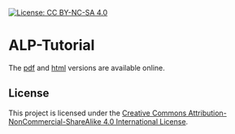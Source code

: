 [![License: CC BY-NC-SA 4.0](https://img.shields.io/badge/License-CC%20BY--NC--SA%204.0-lightgrey.svg)](https://creativecommons.org/licenses/by-nc-sa/4.0/)

# ALP-Tutorial

The [pdf](https://algebraic-programming.github.io/ALP-Tutorial/main.pdf) and [html](https://algebraic-programming.github.io/ALP-Tutorial/html/main.html) versions are available online.

## License

This project is licensed under the [Creative Commons Attribution-NonCommercial-ShareAlike 4.0 International License](LICENSE).



